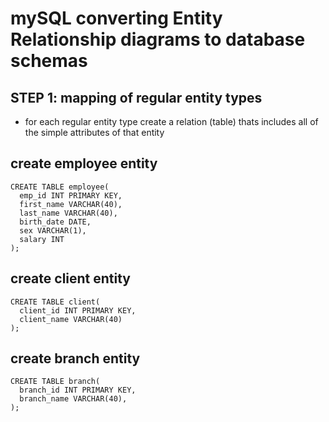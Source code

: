 # mySQL converting Entity Relationship diagrams to database schemas

## STEP 1: mapping of regular entity types

- for each regular entity type create a relation (table) thats includes all of the simple attributes of that entity

## create employee entity

```
CREATE TABLE employee(
  emp_id INT PRIMARY KEY,
  first_name VARCHAR(40),
  last_name VARCHAR(40),
  birth_date DATE,
  sex VARCHAR(1),
  salary INT
);
```

## create client entity

```
CREATE TABLE client(
  client_id INT PRIMARY KEY,
  client_name VARCHAR(40)
);
```

## create branch entity

```
CREATE TABLE branch(
  branch_id INT PRIMARY KEY,
  branch_name VARCHAR(40),
);
```
